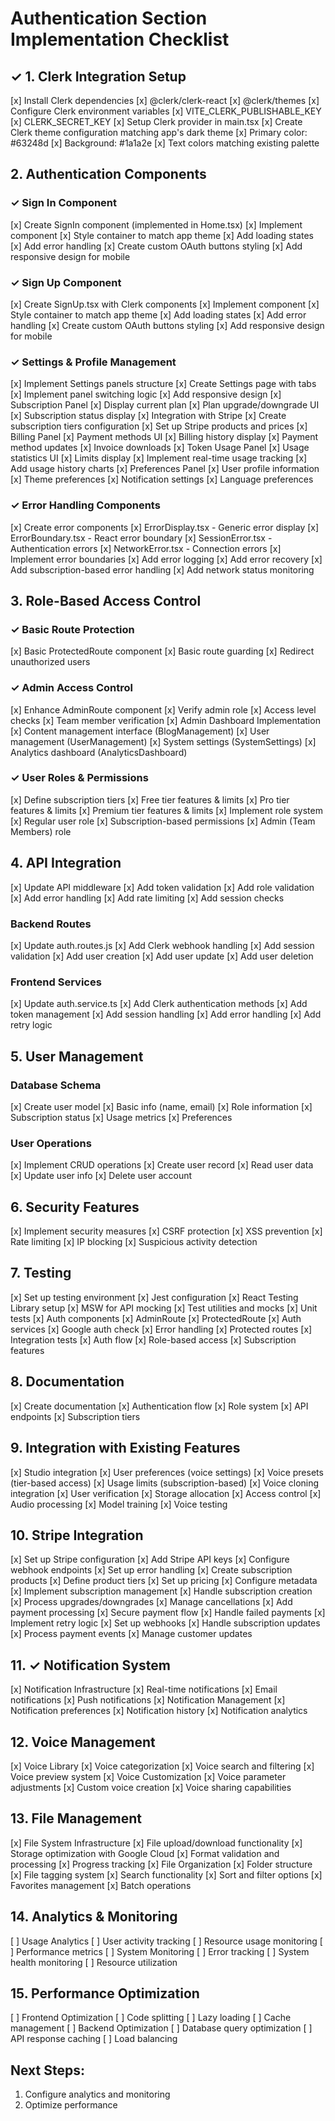 # Authentication Section Implementation Checklist

## ✓ 1. Clerk Integration Setup
[x] Install Clerk dependencies
  [x] @clerk/clerk-react
  [x] @clerk/themes
[x] Configure Clerk environment variables
  [x] VITE_CLERK_PUBLISHABLE_KEY
  [x] CLERK_SECRET_KEY
[x] Setup Clerk provider in main.tsx
[x] Create Clerk theme configuration matching app's dark theme
  [x] Primary color: #63248d
  [x] Background: #1a1a2e
  [x] Text colors matching existing palette

## 2. Authentication Components
### ✓ Sign In Component
[x] Create SignIn component (implemented in Home.tsx)
  [x] Implement <SignIn/> component
  [x] Style container to match app theme
  [x] Add loading states
  [x] Add error handling
  [x] Create custom OAuth buttons styling
  [x] Add responsive design for mobile

### ✓ Sign Up Component
[x] Create SignUp.tsx with Clerk components
  [x] Implement <SignUp/> component
  [x] Style container to match app theme
  [x] Add loading states
  [x] Add error handling
  [x] Create custom OAuth buttons styling
  [x] Add responsive design for mobile

### ✓ Settings & Profile Management
[x] Implement Settings panels structure
  [x] Create Settings page with tabs
  [x] Implement panel switching logic
  [x] Add responsive design
[x] Subscription Panel
  [x] Display current plan
  [x] Plan upgrade/downgrade UI
  [x] Subscription status display
  [x] Integration with Stripe
  [x] Create subscription tiers configuration
  [x] Set up Stripe products and prices
[x] Billing Panel
  [x] Payment methods UI
  [x] Billing history display
  [x] Payment method updates
  [x] Invoice downloads
[x] Token Usage Panel
  [x] Usage statistics UI
  [x] Limits display
  [x] Implement real-time usage tracking
  [x] Add usage history charts
[x] Preferences Panel
  [x] User profile information
  [x] Theme preferences
  [x] Notification settings
  [x] Language preferences

### ✓ Error Handling Components
[x] Create error components
  [x] ErrorDisplay.tsx - Generic error display
  [x] ErrorBoundary.tsx - React error boundary
  [x] SessionError.tsx - Authentication errors
  [x] NetworkError.tsx - Connection errors
[x] Implement error boundaries
[x] Add error logging
[x] Add error recovery
[x] Add subscription-based error handling
[x] Add network status monitoring

## 3. Role-Based Access Control
### ✓ Basic Route Protection
[x] Basic ProtectedRoute component
[x] Basic route guarding
[x] Redirect unauthorized users

### ✓ Admin Access Control
[x] Enhance AdminRoute component
  [x] Verify admin role
  [x] Access level checks
  [x] Team member verification
[x] Admin Dashboard Implementation
  [x] Content management interface (BlogManagement)
  [x] User management (UserManagement)
  [x] System settings (SystemSettings)
  [x] Analytics dashboard (AnalyticsDashboard)

### ✓ User Roles & Permissions
[x] Define subscription tiers
  [x] Free tier features & limits
  [x] Pro tier features & limits
  [x] Premium tier features & limits
[x] Implement role system
  [x] Regular user role
  [x] Subscription-based permissions
  [x] Admin (Team Members) role

## 4. API Integration
[x] Update API middleware
  [x] Add token validation
  [x] Add role validation
  [x] Add error handling
  [x] Add rate limiting
  [x] Add session checks

### Backend Routes
[x] Update auth.routes.js
  [x] Add Clerk webhook handling
  [x] Add session validation
  [x] Add user creation
  [x] Add user update
  [x] Add user deletion

### Frontend Services
[x] Update auth.service.ts
  [x] Add Clerk authentication methods
  [x] Add token management
  [x] Add session handling
  [x] Add error handling
  [x] Add retry logic

## 5. User Management
### Database Schema
[x] Create user model
  [x] Basic info (name, email)
  [x] Role information
  [x] Subscription status
  [x] Usage metrics
  [x] Preferences

### User Operations
[x] Implement CRUD operations
  [x] Create user record
  [x] Read user data
  [x] Update user info
  [x] Delete user account

## 6. Security Features
[x] Implement security measures
  [x] CSRF protection
  [x] XSS prevention
  [x] Rate limiting
  [x] IP blocking
  [x] Suspicious activity detection

## 7. Testing
[x] Set up testing environment
  [x] Jest configuration
  [x] React Testing Library setup
  [x] MSW for API mocking
  [x] Test utilities and mocks
[x] Unit tests
  [x] Auth components
    [x] AdminRoute
    [x] ProtectedRoute
  [x] Auth services
    [x] Google auth check
    [x] Error handling
  [x] Protected routes
[x] Integration tests
  [x] Auth flow
  [x] Role-based access
  [x] Subscription features

## 8. Documentation
[x] Create documentation
  [x] Authentication flow
  [x] Role system
  [x] API endpoints
  [x] Subscription tiers

## 9. Integration with Existing Features
[x] Studio integration
  [x] User preferences (voice settings)
  [x] Voice presets (tier-based access)
  [x] Usage limits (subscription-based)
[x] Voice cloning integration
  [x] User verification
  [x] Storage allocation
  [x] Access control
  [x] Audio processing
  [x] Model training
  [x] Voice testing

## 10. Stripe Integration
[x] Set up Stripe configuration
  [x] Add Stripe API keys
  [x] Configure webhook endpoints
  [x] Set up error handling
[x] Create subscription products
  [x] Define product tiers
  [x] Set up pricing
  [x] Configure metadata
[x] Implement subscription management
  [x] Handle subscription creation
  [x] Process upgrades/downgrades
  [x] Manage cancellations
[x] Add payment processing
  [x] Secure payment flow
  [x] Handle failed payments
  [x] Implement retry logic
[x] Set up webhooks
  [x] Handle subscription updates
  [x] Process payment events
  [x] Manage customer updates

## 11. ✓ Notification System
[x] Notification Infrastructure
  [x] Real-time notifications
  [x] Email notifications
  [x] Push notifications
[x] Notification Management
  [x] Notification preferences
  [x] Notification history
  [x] Notification analytics

## 12. Voice Management
[x] Voice Library
  [x] Voice categorization
  [x] Voice search and filtering
  [x] Voice preview system
[x] Voice Customization
  [x] Voice parameter adjustments
  [x] Custom voice creation
  [x] Voice sharing capabilities

## 13. File Management
[x] File System Infrastructure
  [x] File upload/download functionality
  [x] Storage optimization with Google Cloud
  [x] Format validation and processing
  [x] Progress tracking
[x] File Organization
  [x] Folder structure
  [x] File tagging system
  [x] Search functionality
  [x] Sort and filter options
  [x] Favorites management
  [x] Batch operations

## 14. Analytics & Monitoring
[ ] Usage Analytics
  [ ] User activity tracking
  [ ] Resource usage monitoring
  [ ] Performance metrics
[ ] System Monitoring
  [ ] Error tracking
  [ ] System health monitoring
  [ ] Resource utilization

## 15. Performance Optimization
[ ] Frontend Optimization
  [ ] Code splitting
  [ ] Lazy loading
  [ ] Cache management
[ ] Backend Optimization
  [ ] Database query optimization
  [ ] API response caching
  [ ] Load balancing

## Next Steps:
1. Configure analytics and monitoring
2. Optimize performance
